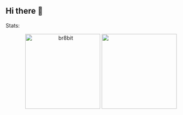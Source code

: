 ## Hi there 👋

<!--
**fhghfhfhfh/fhghfhfhfh** is a ✨ _special_ ✨ repository because its `README.md` (this file) appears on your GitHub profile.

Here are some ideas to get you started:

- 🔭 I’m currently working on ...
- 🌱 I’m currently learning ...
- 👯 I’m looking to collaborate on ...
- 🤔 I’m looking for help with ...
- 💬 Ask me about ...
- 📫 How to reach me: ...
- 😄 Pronouns: ...
- ⚡ Fun fact: ...
-->

Stats:
<p align="center">&nbsp;<img align="center" src="https://github-readme-stats.vercel.app/api?username=fhghfhfhfh&show_icons=true&locale=en" alt="br8bit" height=200/>
  <img align="center" src="https://github-readme-stats.vercel.app/api/top-langs/?username=fhghfhfhfh&layout=compact&langs_count=10&show_icons=true&theme=transparent" height=200/>
</p>
